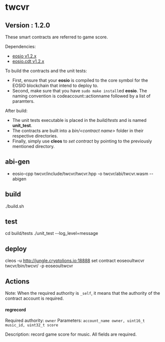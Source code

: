 # twcvr
## Version : 1.2.0

These smart contracts are referred to game score.

Dependencies:
* [eosio v1.2.x](https://github.com/eosio/eos)
* [eosio.cdt v1.2.x](https://github.com/eosio/eosio.cdt)

To build the contracts and the unit tests:
* First, ensure that your __eosio__ is compiled to the core symbol for the EOSIO blockchain that intend to deploy to.
* Second, make sure that you have ```sudo make install```ed __eosio__.
The naming convention is codeaccount::actionname followed by a list of paramters.

After build:
* The unit tests executable is placed in the _build/tests_ and is named __unit_test__.
* The contracts are built into a _bin/\<contract name\>_ folder in their respective directories.
* Finally, simply use __cleos__ to _set contract_ by pointing to the previously mentioned directory.

## abi-gen
* eosio-cpp twcvr/include/twcvr/twcvr.hpp -o twcvr/abi/twcvr.wasm --abigen

## build
./build.sh

## test
cd build/tests
./unit_test --log_level=message

## deploy
cleos -u http://jungle.cryptolions.io:18888 set contract eoseoultwcvr twcvr/bin/twcvr/ -p eoseoultwcvr

## Actions
Note: When the required authority is `_self`, it means that the authority of the contract account is required.

#### regrecord
Required authority: `owner`
Parameters: `account_name owner, uint16_t music_id, uint32_t score`

Description: record game score for music. All fields are required.